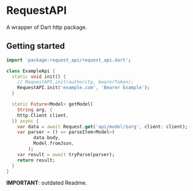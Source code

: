 # RequestAPI

A wrapper of Dart http package.

## Getting started

```dart
import 'package:request_api/request_api.dart';

class ExampleApi {
  static void init() {
    // RequestAPI.init(authority, bearerToken);
    RequestAPI.init('example.com', 'Bearer Example');
  }

  static Future<Model> getModel(
    String arg, {
    http.Client client,
  }) async {
    var data = await Request.get('api/model/$arg', client: client);
    var parser = () => parseItem<Model>(
          data.body,
          Model.fromJson,
        );
    var result = await tryParse(parser);
    return result;
  }
}
```

**IMPORTANT**: outdated Readme.
